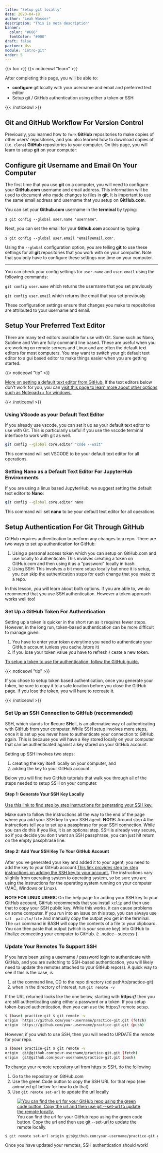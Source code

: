 ```yaml
---
title: "Setup git locally"
date: 2023-04-18
author: "Leah Wasser"
description: "This is meta description"
banner:
  color: "#666"
  fontColor: "#000"
draft: false
partner: dss
module: "intro-git"
order: 5
---
```


{{< toc >}}
{{< noticeowl "learn" >}}

After completing this page, you will be able to:

* **configure** git locally with your username and email and preferred text editor
* Setup git / GitHub authentication using either a token or SSH

{{< /noticeowl >}}

## Git and GitHub Workflow For Version Control

Previously, you learned how to `fork` **GitHub** repositories to make copies of other users' repositories, and you also learned how to download copies of (i.e. `clone`) **GitHub** repositories to your computer. On this page, you will learn to setup **git** on your computer:

## Configure git Username and Email On Your Computer

The first time that you use **git** on a computer, you will need to configure your **GitHub.com** username and email address. This information will be used to document who made changes to files in **git**. It is important to use the same email address and username that you setup on **GitHub.com**.

You can set your **Github.com** username in the **terminal** by typing:

`$ git config --global user.name "username"`.

Next, you can set the email for your **Github.com** account by typing:

`$ git config --global user.email "email@email.com"`.

Using the `--global` configuration option, you are telling **git** to use these settings for all **git** repositories that you work with on your computer. Note that you only have to configure these settings one time on your computer.

------------------------------------------------------------------------

You can check your config settings for `user.name` and `user.email` using the following commands:

`git config user.name` which returns the username that you set previously

`git config user.email` which returns the email that you set previously

These configuration settings ensure that changes you make to repositories are attributed to your username and email.

## Setup Your Preferred Text Editor

There are many text editors available for use with Git. Some such as Nano, Sublime and Vim are fully command line based. These are useful when you are working on remote servers and Linux and are often the default text editors for most computers. You may want to switch your git default text editor to a gui based editor to make things easier when you are getting started.

{{< noticeowl "tip" >}}

<a href="https://docs.github.com/en/github/using-git/associating-text-editors-with-git" target="_blank">More on setting a default text editor from GitHub.</a> If the text editors below don't work for you, you can <a href="https://help.github.jp/enterprise/2.11/user/articles/associating-text-editors-with-git/" target="_blank">visit this page to learn more about other options such as Notepad++ for windows. </a>

{{< /noticeowl >}}

### Using VScode as your Default Text Editor

If you already use vscode, you can set it up as your default text editor to use with Git. This is particularly useful if you use the vscode terminal interface to work with git as well.

``` bash
git config --global core.editor "code --wait"
```

This command will set VSCODE to be your default text editor for all operations.

### Setting Nano as a Default Text Editor For JupyterHub Environments

If you are using a linux based JupyterHub, we suggest setting the default text editor to **Nano**:

``` bash
git config --global core.editor nano
```

This command will set **nano** to be your default text editor for all operations.

## Setup Authentication For Git Through GitHub

GitHub requires authentication to perform any changes to a repo. There are two ways to
set up authentication for GitHub:

1.  Using a personal access token which you can setup on GitHub.com and use locally to authenticate: This involves creating a token on GitHub.com and then using it as a "password" locally in bash.
2.  Using SSH: This involves a bit more setup locally but once it is setup, you can skip the authentication steps for each change that you make to a repo.

In this lesson, you will learn about both options. If you are able to, we do recommend that you use SSH authentication. However a token approach works well too!

### Set Up a GitHub Token For Authentication

Setting up a token is quicker in the short run as it requires fewer steps. However, in the long
run, token-based authentication can be more difficult to manage given:

1.  You have to enter your token everytime you need to authenticate your GitHub account (unless you cache /store it)
2.  If you lose your token value you have to refresh / ceate a new token.

<a href="https://docs.github.com/en/github/authenticating-to-github/creating-a-personal-access-token" target="_blank">To setup a token to use for authentication, follow the GitHub guide.</a>

{{< noticeowl "tip" >}}

If you chose to setup token based authentication, once you generate your token, be sure to copy it to a safe location before you close the GitHub page. If you lose the token, you will have to recreate it. 

{{< /noticeowl >}}

### Set Up an SSH Connection to GitHub (recommended)

SSH, which stands for **S**ecure **SH**ell, is an alternative way of authenticating with GitHub from your computer. While SSH setup involves more steps, once it is set up you never have to authenticate your connection to GitHub again. This is because you will have a Key stored locally on your computer that can be authenticated against a key stored on your GitHub account.

Setting up SSH involves two steps:

1.  creating the key itself locally on your computer, and
2.  adding the key to your GitHub account.

Below you will find two GitHub tutorials that walk you through all of the steps needed to setup SSH on your computer.

#### Step 1: Generate Your SSH Key Locally

<a href="https://docs.github.com/en/github/authenticating-to-github/generating-a-new-ssh-key-and-adding-it-to-the-ssh-agent" target="_blank">Use this link to find step by step instructions for generating your SSH key.</a>

Make sure to follow the instructions all the way to the end of the page where you add your SSH key to your SSH agent. **NOTE:** Around step 4 the instructions tell you to set up a passphrase for your SSH connection. While you can do this if you like, it is an optional step. SSH is already very secure, so if you decide you don't want an SSH passphrase, you can just hit return on the empty passphrase line.

#### Step 2: Add Your SSH Key To Your GitHub Account

After you've generated your key and added it to your agent, you need to add the key to your GitHub account.<a href="https://docs.github.com/en/github/authenticating-to-github/adding-a-new-ssh-key-to-your-github-account" target="_blank">This link provides step by step instructions on adding the SSH key to your account.</a> The instructions vary slightly from operating system to operating system, so be sure you are using the instructions for the operating system running on your computer (MAC, Windows or Linux).

<i class="fa fa-star"></i> **NOTE FOR LINUX USERS:** On the help page for adding your SSH key to your GitHub account, GitHub recommends that you install `xclip` and then use that to copy your SSH public key. While this works, it can cause problems on some computer. If you run into an issue on this step, you can always use `cat  path/to/file` and manually copy the output you get in the terminal. The `cat` command in BASH will copy the contents of a file to your clipboard. You can then paste that output (which is your secure key) into GitHub to finalize connecting your computer to GitHub.
{: .notice--success }

### Update Your Remotes To Support SSH

If you have been using a username / password login to authenticate with GitHub, and you are switching
to SSH-based authentication, you will likely need to update the remotes attached to your GitHub repo(s).
A quick way to see if this is the case, is

1.  at the command line, CD to the repo directory (cd path/to/practice-git)
2.  when in the directory of interest, run `git remote -v`

If the URL returned looks like the one below, starting with **https://** then you are still authenticating
using either a password or a token. If you setup token-based authentication, then you can use the https:// remote setup.

``` bash
$ (base) practice-git $ git remote -v
origin  https://github.com/your-username/practice-git.git (fetch)
origin  https://github.com/your-username/practice-git.git (push)
```

However, if you wish to use SSH, then you will need to UPDATE the remote for your repo.

``` bash
$ (base) practice-git $ git remote -v
origin  git@github.com:your-username/practice-git.git (fetch)
origin  git@github.com:your-username/practice-git.git (push)
```

To change your remote repository url from https to SSH, do the following

1.  Go to the repository on GitHub.com
2.  Use the green Code button to copy the SSH URL for that repo (see animated gif below for how to do that)
3.  Use `git remote set-url` to update the url locally

<figure>
<a href="/images/git-github/github-get-remote-url.gif">
<img src="/images/git-github/github-get-remote-url.gif" alt="You can find  the url for your GitHub repo using the green code button. Copy the url and then use git --set-url to update the  remote locally."></a>
<figcaption>
You can find the url for your GitHub repo using the green code button. Copy the url and then use git --set-url to update the remote locally.
</figcaption>
</figure>

``` bash
$ git remote set-url origin git@github.com:your-username/practice-git.git
```

Once you have updated your remotes, SSH authentication should work!
